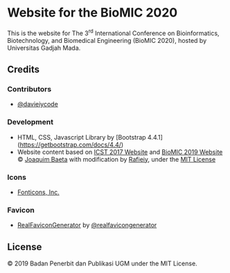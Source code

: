 # Website for the BioMIC 2020

This is the website for The 3<sup>rd</sup> International Conference on Bioinformatics, Biotechnology, and Biomedical Engineering (BioMIC 2020), hosted by Universitas Gadjah Mada.

## Credits

### Contributors

+ [@davieiycode](https://github.com/davieiycode)

### Development

+ HTML, CSS, Javascript Library by [Bootstrap 4.4.1] (https://getbootstrap.com/docs/4.4/)
+ Website content based on [ICST 2017 Website](https://github.com/jaybaeta/icst-2017) and [BioMIC 2019 Website](https://github.com/bppugm/biomic-2019) © [Joaquim Baeta](https://github.com/jaybaeta/) with modification by [Rafieiy](https://github.com/davieiycode/), under the [MIT License](https://github.com/jaybaeta/icst-2017/blob/master/LICENSE.md)

### Icons

+ [Fonticons, Inc.](https://fontawesome.com/)

### Favicon

+ [RealFaviconGenerator](http://realfavicongenerator.net/) by [@realfavicongenerator](https://github.com/realfavicongenerator)

## License

© 2019 Badan Penerbit dan Publikasi UGM under the MIT License.

